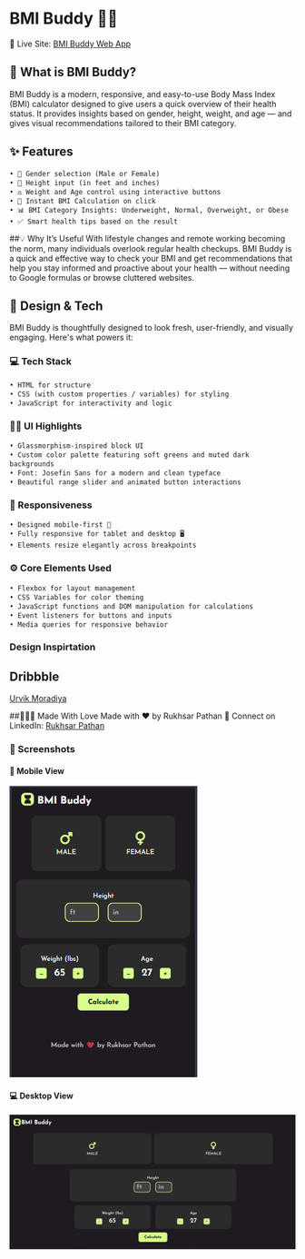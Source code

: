 # BMI Buddy 💚💪
🔗 Live Site: [BMI Buddy Web App](https://rukhsarpathan.github.io/BMIBuddy/)

## 🧠 What is BMI Buddy?
BMI Buddy is a modern, responsive, and easy-to-use Body Mass Index (BMI) calculator designed to give users a quick overview of their health status. It provides insights based on gender, height, weight, and age — and gives visual recommendations tailored to their BMI category.

## ✨ Features
	• 👥 Gender selection (Male or Female)
	• 📏 Height input (in feet and inches)
	• ⚖️ Weight and Age control using interactive buttons
	• 🧮 Instant BMI Calculation on click
	• 📊 BMI Category Insights: Underweight, Normal, Overweight, or Obese
	• ✅ Smart health tips based on the result

##💡 Why It’s Useful
With lifestyle changes and remote working becoming the norm, many individuals overlook regular health checkups. BMI Buddy is a quick and effective way to check your BMI and get recommendations that help you stay informed and proactive about your health — without needing to Google formulas or browse cluttered websites.

## 🎨 Design & Tech
BMI Buddy is thoughtfully designed to look fresh, user-friendly, and visually engaging. Here's what powers it:
### 💻 Tech Stack
	• HTML for structure
	• CSS (with custom properties / variables) for styling
	• JavaScript for interactivity and logic
### 🧑‍🎨 UI Highlights
	• Glassmorphism-inspired block UI
	• Custom color palette featuring soft greens and muted dark backgrounds
	• Font: Josefin Sans for a modern and clean typeface
	• Beautiful range slider and animated button interactions

### 📱 Responsiveness
	• Designed mobile-first 📱
	• Fully responsive for tablet and desktop 🖥️
	• Elements resize elegantly across breakpoints

### ⚙️ Core Elements Used
	• Flexbox for layout management
	• CSS Variables for color theming
	• JavaScript functions and DOM manipulation for calculations
	• Event listeners for buttons and inputs
	• Media queries for responsive behavior
 ### Design Inspirtation
 ## Dribbble
 [Urvik Moradiya](https://dribbble.com/shots/22451667-BMI-Calculator-Mobile-App-UI-Design)

##👩🏻‍💻 Made With Love
Made with ❤️ by Rukhsar Pathan
🔗 Connect on LinkedIn: [Rukhsar Pathan](https://www.linkedin.com/in/rukhsarpathan7/)

### 📸 Screenshots


#### 📱 Mobile View  
![Mobile View](./MobileView.png)

#### 💻 Desktop View  
![Desktop View](./DesktopView.png)

